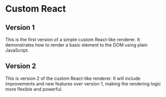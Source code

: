 # Custom React

## Version 1

This is the first version of a simple custom React-like renderer. It demonstrates how to render a basic element to the DOM using plain JavaScript.

## Version 2

This is version 2 of the custom React-like renderer. It will include improvements and new features over version 1, making the rendering logic more flexible and powerful.
